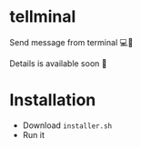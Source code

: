 # tellminal
Send message from terminal :computer:🔮

Details is available soon :rocket:

# Installation
- Download `installer.sh`
- Run it